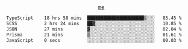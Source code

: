 <p align="center">
  <samp>
    <a href="https://yiwwhl.com">me</a>
  </samp>
</p>

<!--START_SECTION:waka-->

```txt
TypeScript    18 hrs 58 mins  █████████████████████▒░░░   85.45 %
SCSS          2 hrs 24 mins   ██▓░░░░░░░░░░░░░░░░░░░░░░   10.85 %
JSON          27 mins         ▓░░░░░░░░░░░░░░░░░░░░░░░░   02.04 %
Prisma        21 mins         ▒░░░░░░░░░░░░░░░░░░░░░░░░   01.61 %
JavaScript    0 secs          ░░░░░░░░░░░░░░░░░░░░░░░░░   00.03 %
```

<!--END_SECTION:waka-->
